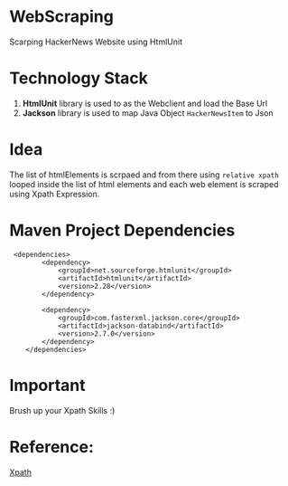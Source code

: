 # WebScraping
Scarping HackerNews Website using HtmlUnit

# Technology Stack
1. **HtmlUnit** library is used to as the Webclient and load the Base Url
2. **Jackson** library is used to map Java Object `HackerNewsItem` to Json
 

# Idea
The list of htmlElements is scrpaed and from there using `relative xpath` looped inside the list of html elements and each web element is scraped using Xpath Expression. 

# Maven Project Dependencies
```
 <dependencies>
        <dependency>
            <groupId>net.sourceforge.htmlunit</groupId>
            <artifactId>htmlunit</artifactId>
            <version>2.28</version>
        </dependency>

        <dependency>
            <groupId>com.fasterxml.jackson.core</groupId>
            <artifactId>jackson-databind</artifactId>
            <version>2.7.0</version>
        </dependency>
    </dependencies>
```

# Important
 Brush up your Xpath Skills :) 

# Reference:
[Xpath](https://devhints.io/xpath)








